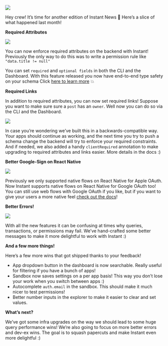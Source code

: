 ![](https://www.instantdb.com/img/emails/apr2025/s_DF8F10A9009F2A236BC7D07C4EC05DDA50E4FB82F40AA98593D3B98A1A7EA3DC_1730238267270_instant_header.png)

Hey crew! It’s time for another edition of Instant News 🙂 Here’s a slice of what happened last month!

**Required Attributes**

![](https://www.instantdb.com/img/emails/apr2025/s_A8BCE826E2D24A59DDDF978FF919F212AA1BA53C7F2773B4B244E2F70CDD846A_1746560354137_image.png)

You can now enforce required attributes on the backend with Instant! Previously the only way to do this was to write a permission rule like `"data.title != null"`

You can set `required` and `optional fields` in both the CLI and the Dashboard. With this feature released you now have end-to-end type safety on your schema Click [here to learn more](https://www.instantdb.com/docs/modeling-data#required-constraints) 💥

**Required Links**

In addition to required attributes, you can now set required links! Suppose you want to make sure sure a `post` has an `owner`. Well now you can do so via the CLI and the Dashboard.

![](https://www.instantdb.com/img/emails/apr2025/s_D5033FA557FFFE14A26ED3674BAE74F345ABE2D9051159D5B3634332C24375B3_1746466781941_CleanShot+2025-05-05+at+10.39.092x.png)

In case you’re wondering we’ve built this in a backwards-compatible way. Your apps should continue as working, and the next time you try to push a schema change the backend will try to enforce your required constraints. And if needed, we also added a handy `clientRequired` annotation to make upgrading to required attributes and links easier. More details in the docs :)

**Better Google-Sign on React Native**

![](https://www.instantdb.com/img/emails/apr2025/s_A8BCE826E2D24A59DDDF978FF919F212AA1BA53C7F2773B4B244E2F70CDD846A_1746564212953_better-oauth.png)

Previously we only supported native flows on React Native for Apple OAuth. Now Instant supports native flows on React Native for Google OAuth too! You can still use web flows with Google OAuth if you like, but if you want to give your users a more native feel [check out the docs](https://www.instantdb.com/docs/auth/google-oauth?method=rn-native)!

**Better Errors!**

![](https://www.instantdb.com/img/emails/apr2025/s_A8BCE826E2D24A59DDDF978FF919F212AA1BA53C7F2773B4B244E2F70CDD846A_1746560157623_image.png)

With all the new features it can be confusing at times why queries, transactions, or permissions may fail. We’ve hand-crafted some better messages to make it more delightful to work with Instant :)

**And a few more things!**

Here’s a few more wins that got shipped thanks to your feedback!

- App dropdown button in the dashboard is now searchable. Really useful for filtering if you have a bunch of apps!
- Sandbox now saves settings on a per app basis! This way you don’t lose your work when you switch between apps :)
- Autocomplete `auth.email` in the sandbox. This should make it much nicer to test permissions!
- Better number inputs in the explorer to make it easier to clear and set values.

**What’s next?**

We’ve got some infra upgrades on the way we should lead to some huge query performance wins! We’re also going to focus on more better errors and dev-ex wins. The goal is to squash papercuts and make Instant even more delightful :)
